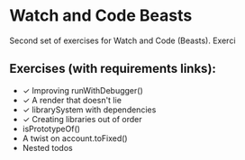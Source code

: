 # Watch and Code Beasts
Second set of exercises for Watch and Code (Beasts). Exerci 

## Exercises (with requirements links):

- ✓ Improving runWithDebugger()
- ✓ A render that doesn't lie
- ✓ librarySystem with dependencies
- ✓ Creating libraries out of order
- isPrototypeOf()
- A twist on account.toFixed()
- Nested todos